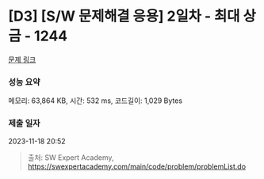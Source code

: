 # [D3] [S/W 문제해결 응용] 2일차 - 최대 상금 - 1244 

[문제 링크](https://swexpertacademy.com/main/code/problem/problemDetail.do?contestProbId=AV15Khn6AN0CFAYD) 

### 성능 요약

메모리: 63,864 KB, 시간: 532 ms, 코드길이: 1,029 Bytes

### 제출 일자

2023-11-18 20:52



> 출처: SW Expert Academy, https://swexpertacademy.com/main/code/problem/problemList.do